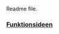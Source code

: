 Readme file.<br>
### [Funktionsideen](https://github.com/taragor/LEDMatrix_Arduino_WS22_23/wiki/Ideen)
